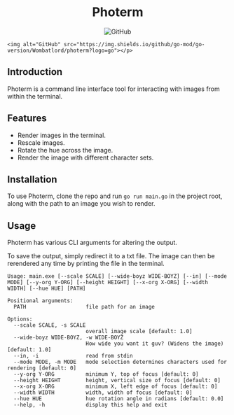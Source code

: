 <!-- markdownlint-disable MD004 MD033 MD034 -->

<div align="center">

# Photerm

</div>
<p align="center">
	<img alt="GitHub" src="https://img.shields.io/github/license/Wombatlord/Photerm?logo=Github&logoColor=green">
	
	<img alt="GitHub" src="https://img.shields.io/github/go-mod/go-version/Wombatlord/photerm?logo=go"></p>

## Introduction
Photerm is a command line interface tool for interacting with images from within the terminal. 

## Features
- Render images in the terminal.
- Rescale images.
- Rotate the hue across the image.
- Render the image with different character sets.

## Installation
To use Photerm, clone the repo and run `go run main.go` in the project root, along with the path to an image you wish to render.

## Usage
Photerm has various CLI arguments for altering the output.

To save the output, simply redirect it to a txt file. The image can then be rerendered any time by printing the file in the terminal.

```
Usage: main.exe [--scale SCALE] [--wide-boyz WIDE-BOYZ] [--in] [--mode MODE] [--y-org Y-ORG] [--height HEIGHT] [--x-org X-ORG] [--width WIDTH] [--hue HUE] [PATH]

Positional arguments:
  PATH                   file path for an image

Options:
  --scale SCALE, -s SCALE
                         overall image scale [default: 1.0]
  --wide-boyz WIDE-BOYZ, -w WIDE-BOYZ
                         How wide you want it guv? (Widens the image) [default: 1.0]
  --in, -i               read from stdin
  --mode MODE, -m MODE   mode selection determines characters used for rendering [default: 0]
  --y-org Y-ORG          minimum Y, top of focus [default: 0]
  --height HEIGHT        height, vertical size of focus [default: 0]
  --x-org X-ORG          minimum X, left edge of focus [default: 0]
  --width WIDTH          width, width of focus [default: 0]
  --hue HUE              hue rotation angle in radians [default: 0.0]
  --help, -h             display this help and exit
```
